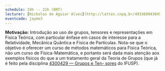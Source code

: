```yaml
---
schedule: 19h -- 21h (BRT)
lecturer: [Níckolas de Aguiar Alves](http://lattes.cnpq.br/4933609438452718) ([UFABC](fisica.ufabc.edu.br))
eventcode: jayme3
---
```


**Motivação:** Introdução ao uso de grupos, tensores e representações em Física Teórica, com particular ênfase em casos de interesse para a Relatividade, Mecânica
Quântica e Física de Partículas. Nota-se que o objetivo é oferecer um curso de métodos matemáticos para Física Teórica, não um curso de Física-Matemática, e
portanto será dada mais atenção aos exemplos físicos do que a um tratamento geral da Teoria de Grupos (que já é feito pela disciplina [4300429 — Grupos e Ten-
sores](https://uspdigital.usp.br/jupiterweb/obterDisciplina?sgldis=4300429&verdis=1) do IFUSP).
